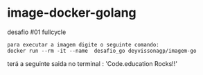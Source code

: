 # image-docker-golang

desafio #01 fullcycle

```
para executar a imagem digite o seguinte comando:
docker run --rm -it --name  desafio_go deyvissonagp/imagem-go
```

terá a seguinte saida no terminal : 'Code.education Rocks!!'

